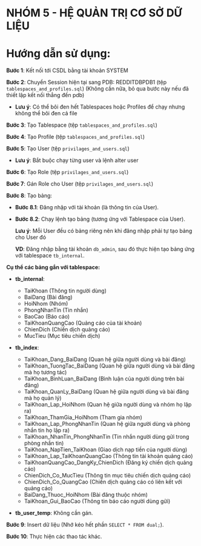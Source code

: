 # NHÓM 5 - HỆ QUẢN TRỊ CƠ SỞ DỮ LIỆU

# Hướng dẫn sử dụng:

**Bước 1**: Kết nối tới CSDL bằng tài khoản SYSTEM

**Bước 2**: Chuyển Session hiện tại sang PDB: REDDITDBPDB1 (tệp `tablespaces_and_profiles.sql`) (Không cần nữa, bỏ qua bước này nếu đã thiết lập kết nối thẳng đến pdb)

- **Lưu ý**: Có thể bôi đen hết Tablespaces hoặc Profiles để chạy nhưng không thể bôi đen cả file

**Bước 3**: Tạo Tablespace (tệp `tablespaces_and_profiles.sql`)

**Bước 4**: Tạo Profile (tệp `tablespaces_and_profiles.sql`)

**Bước 5**: Tạo User (tệp `privilages_and_users.sql`)

- **Lưu ý**: Bắt buộc chạy từng user và lệnh alter user

**Bước 6**: Tạo Role (tệp `privilages_and_users.sql`)

**Bước 7**: Gán Role cho User (tệp `privilages_and_users.sql`)

**Bước 8**: Tạo bảng:

- **Bước 8.1**: Đăng nhập với tài khoản (là thông tin của User).
- **Bước 8.2**: Chạy lệnh tạo bảng (tương ứng với Tablespace của User).

  **Lưu ý**: Mỗi User đều có bảng riêng nên khi đăng nhập phải tự tạo bảng cho User đó

  **VD**: Đăng nhập bằng tài khoản `db_admin`, sau đó thực hiện tạo bảng ứng với tablespace `tb_internal`.

**Cụ thể các bảng gắn với tablespace:**

- **tb_internal**:

  - TaiKhoan (Thông tin người dùng)
  - BaiDang (Bài đăng)
  - HoiNhom (Nhóm)
  - PhongNhanTin (Tin nhắn)
  - BaoCao (Báo cáo)
  - TaiKhoanQuangCao (Quảng cáo của tài khoản)
  - ChienDich (Chiến dịch quảng cáo)
  - MucTieu (Mục tiêu chiến dịch)

- **tb_index**:

  - TaiKhoan_Dang_BaiDang (Quan hệ giữa người dùng và bài đăng)
  - TaiKhoan_TuongTac_BaiDang (Quan hệ giữa người dùng và bài đăng mà họ tương tác)
  - TaiKhoan_BinhLuan_BaiDang (Bình luận của người dùng trên bài đăng)
  - TaiKhoan_QuanLy_BaiDang (Quan hệ giữa người dùng và bài đăng mà họ quản lý)
  - TaiKhoan_Lap_HoiNhom (Quan hệ giữa người dùng và nhóm họ lập ra)
  - TaiKhoan_ThamGia_HoiNhom (Tham gia nhóm)
  - TaiKhoan_Lap_PhongNhanTin (Quan hệ giữa người dùng và phòng nhắn tin họ lập ra)
  - TaiKhoan_NhanTin_PhongNhanTin (Tin nhắn người dùng gửi trong phòng nhắn tin)
  - TaiKhoan_NapTien_TaiKhoan (Giao dịch nạp tiền của người dùng)
  - TaiKhoan_Lap_TaiKhoanQuangCao (Thông tin tài khoản quảng cáo)
  - TaiKhoanQuangCao_DangKy_ChienDich (Đăng ký chiến dịch quảng cáo)
  - ChienDich_Co_MucTieu (Thông tin mục tiêu chiến dịch quảng cáo)
  - ChienDich_Co_QuangCao (Chiến dịch quảng cáo có liên kết với quảng cáo)
  - BaiDang_Thuoc_HoiNhom (Bài đăng thuộc nhóm)
  - TaiKhoan_Gui_BaoCao (Thông tin báo cáo người dùng gửi)

- **tb_user_temp**: Không cần gán.

**Bước 9**: Insert dữ liệu (Nhớ kéo hết phần `SELECT * FROM dual;`).

**Bước 10**: Thực hiện các thao tác khác.
